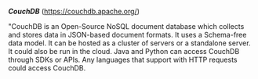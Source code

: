 ***CouchDB*** (https://couchdb.apache.org/)

"CouchDB is an Open-Source NoSQL document database which collects and stores data in JSON-based document formats.
It uses a Schema-free data model. It can be hosted as a cluster of servers or a standalone server. It could also be run in the cloud.
Java and Python can access CouchDB through SDKs or APIs. Any languages that support with HTTP requests could access CouchDB.
